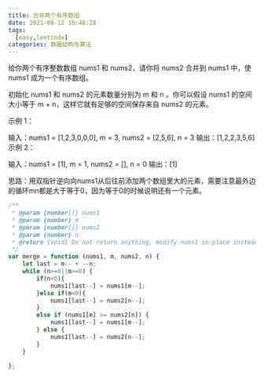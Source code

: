 ```yaml
---
title: 合并两个有序数组
date: 2021-08-12 10:46:28
tags:
  [easy,leetcode]
categories: 数据结构与算法
---
```


给你两个有序整数数组 nums1 和 nums2，请你将 nums2 合并到 nums1 中，使 nums1 成为一个有序数组。

初始化 nums1 和 nums2 的元素数量分别为 m 和 n 。你可以假设 nums1 的空间大小等于 m + n，这样它就有足够的空间保存来自 nums2 的元素。

 

示例 1：

输入：nums1 = [1,2,3,0,0,0], m = 3, nums2 = [2,5,6], n = 3
输出：[1,2,2,3,5,6]
示例 2：

输入：nums1 = [1], m = 1, nums2 = [], n = 0
输出：[1]

<!--more-->

思路：用双指针逆向向nums1从后往前添加两个数组里大的元素，需要注意最外边的循环mn都是大于等于0，因为等于0的时候说明还有一个元素。

``` js
/**
 * @param {number[]} nums1
 * @param {number} m
 * @param {number[]} nums2
 * @param {number} n
 * @return {void} Do not return anything, modify nums1 in-place instead.
 */
var merge = function (nums1, m, nums2, n) {
    let last = m-- + --n;
    while (n>=0||m>=0) {
        if(n<0){
            nums1[last--] = nums1[m--];
        }else if(m<0){
            nums1[last--] = nums2[n--];
        }
        else if (nums1[m] >= nums2[n]) {
            nums1[last--] = nums1[m--];
        } else {
            nums1[last--] = nums2[n--];
        }
    }
    
};
```

